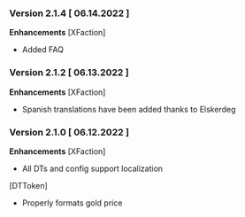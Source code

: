 ### Version 2.1.4 [ 06.14.2022 ]

**Enhancements**
[XFaction]
- Added FAQ

### Version 2.1.2 [ 06.13.2022 ]

**Enhancements**
[XFaction]
- Spanish translations have been added thanks to Elskerdeg

### Version 2.1.0 [ 06.12.2022 ]

**Enhancements**
[XFaction]
- All DTs and config support localization

[DTToken]
- Properly formats gold price
